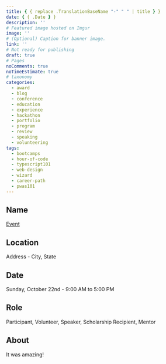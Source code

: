 ```yaml
---
title: { { replace .TranslationBaseName "-" " " | title } }
date: { { .Date } }
description: ''
# Featured image hosted on Imgur
image: ''
# (Optional) Caption for banner image.
link: ''
# Not ready for publishing
draft: true
# Pages
noComments: true
noTimeEstimate: true
# taxonomy
categories:
  - award
  - blog
  - conference
  - education
  - experience
  - hackathon
  - portfolio
  - program
  - review
  - speaking
  - volunteering
tags:
  - bootcamps
  - hour-of-code
  - typescript101
  - web-design
  - wizard
  - career-path
  - pwas101
---
```


## Name

[Event](https://google.com)

## Location

Address - City, State

## Date

Sunday, October 22nd - 9:00 AM to 5:00 PM

## Role

Participant, Volunteer, Speaker, Scholarship Recipient, Mentor

## About

It was amazing!
